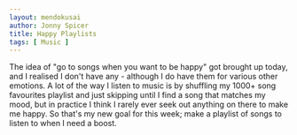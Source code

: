 ```yaml
---
layout: mendokusai
author: Jonny Spicer
title: Happy Playlists
tags: [ Music ]
---
```

The idea of "go to songs when you want to be happy" got brought up today, and I realised I don't have any - although I do have them for various other emotions. A lot of the way
I listen to music is by shuffling my 1000+ song favourites playlist and just skipping until I find a song that matches my mood, but in practice I think I rarely ever seek out
anything on there to make me happy. So that's my new goal for this week; make a playlist of songs to listen to when I need a boost.

